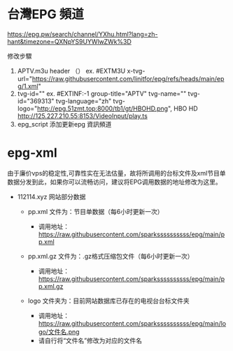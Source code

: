 # 台灣EPG 頻道
https://epg.pw/search/channel/YXhu.html?lang=zh-hant&timezone=QXNpYS9UYWlwZWk%3D

修改步驟
1. APTV.m3u header （）
   ex. #EXTM3U x-tvg-url="https://raw.githubusercontent.com/linitfor/epg/refs/heads/main/epg/1.xml"
3. tvg-id=""
   ex.
   #EXTINF:-1 group-title="APTV" tvg-name="" tvg-id="369313" tvg-language="zh" tvg-logo="http://epg.51zmt.top:8000/tb1/gt/HBOHD.png", HBO HD
   http://125.227.210.55:8153/VideoInput/play.ts
5. epg_script 添加更新epg 資訊頻道
   


# epg-xml

由于廉价vps的稳定性,可靠性实在无法估量，故将所调用的台标文件及xml节目单数据分发到此，如果你可以流畅访问，建议将EPG调用数据的地址修改为这里。

* 112114.xyz 网站部分数据
  * pp.xml 文件为：节目单数据（每6小时更新一次）
    * 调用地址：<https://raw.githubusercontent.com/sparkssssssssss/epg/main/pp.xml>
  * pp.xml.gz 文件为：.gz格式压缩包文件（每6小时更新一次）
    * 调用地址：<https://raw.githubusercontent.com/sparkssssssssss/epg/main/pp.xml.gz>

  * logo 文件夹为：目前网站数据库已存在的电视台台标文件夹
    * 调用地址：<https://raw.githubusercontent.com/sparkssssssssss/epg/main/logo/文件名.png>
    * 请自行将“文件名”修改为对应的文件名
